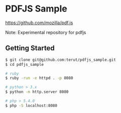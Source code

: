 # PDFJS Sample

https://github.com/mozilla/pdf.js

Note: Experimental repository for pdfjs

## Getting Started

```sh
$ git clone git@github.com:terut/pdfjs_sample.git
$ cd pdfjs_sample

# ruby
$ ruby -run -e httpd . -p 8080

# python > 3.x
$ python -m http.server 8080

# php > 5.4.0
$ php -S localhost:8080
```
